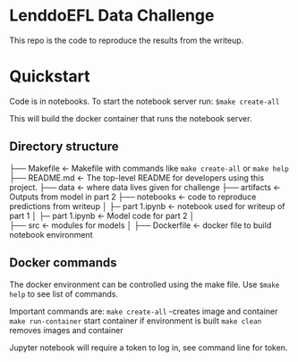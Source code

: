 # LenddoEFL Data Challenge

This repo is the code to reproduce the results from the writeup.

# Quickstart
Code is in notebooks. To start the notebook server run:
`$make create-all`

This will build the docker container that runs the notebook server.

## Directory structure

├── Makefile           <- Makefile with commands like `make create-all` or `make help`
├── README.md          <- The top-level README for developers using this project.
├── data               <- where data lives given for challenge
├── artifacts          <- Outputs from model in part 2
├── notebooks <- code to reproduce predictions from writeup
│   ├─ part 1.ipynb <- notebook used for writeup of part 1
│   ├─ part 1.ipynb <- Model code for part 2
│     
├── src <- modules for models 
│ 
├── Dockerfile <- docker file to build notebook environment

## Docker commands
The docker environment can be controlled using the make file. Use `$make help` to see list of commands.

Important commands are:
`make create-all` -creates image and container
`make run-container` start container if environment is built
`make clean` removes images and container


 
Jupyter notebook will require a token to log in, see command line for token.